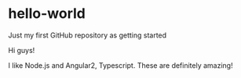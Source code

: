 # hello-world
Just my first GitHub repository as getting started



Hi guys!

I like Node.js and Angular2, Typescript.
These are definitely amazing!
